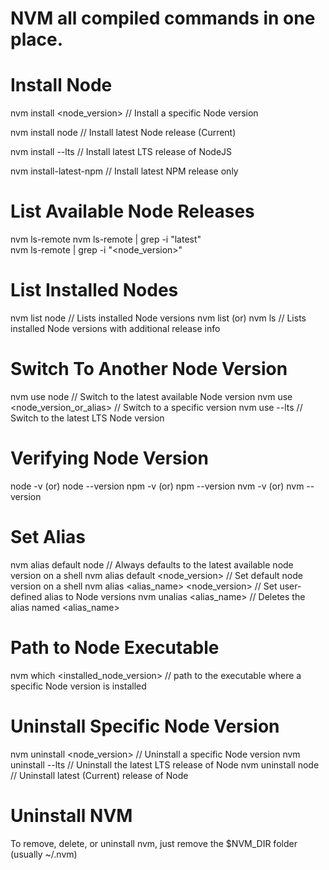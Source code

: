 # NVM all compiled commands in one place.

# Install Node

nvm install <node_version>      // Install a specific Node version

nvm install node                // Install latest Node release (Current)

nvm install --lts               // Install latest LTS release of NodeJS

nvm install-latest-npm          // Install latest NPM release only


# List Available Node Releases

nvm ls-remote
nvm ls-remote | grep -i "latest"        
nvm ls-remote | grep -i "<node_version>"

# List Installed Nodes

nvm list node                   // Lists installed Node versions
nvm list  (or)  nvm ls          // Lists installed Node versions with additional release info

# Switch To Another Node Version

nvm use node                      // Switch to the latest available Node version
nvm use <node_version_or_alias>  // Switch to a specific version
nvm use --lts                    // Switch to the latest LTS Node version

# Verifying Node Version

node -v  (or)  node --version
npm -v   (or)  npm --version
nvm -v   (or)  nvm --version

# Set Alias

nvm alias default node                  // Always defaults to the latest available node version on a shell
nvm alias default <node_version>        // Set default node version on a shell
nvm alias <alias_name> <node_version>   // Set user-defined alias to Node versions 
nvm unalias <alias_name>                // Deletes the alias named <alias_name>

# Path to Node Executable

nvm which <installed_node_version>      // path to the executable where a specific Node version is installed

# Uninstall Specific Node Version

nvm uninstall <node_version>    // Uninstall a specific Node version
nvm uninstall --lts             // Uninstall the latest LTS release of Node
nvm uninstall node              // Uninstall latest (Current) release of Node

# Uninstall NVM

To remove, delete, or uninstall nvm, just remove the $NVM_DIR folder (usually ~/.nvm)
